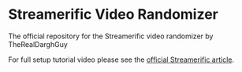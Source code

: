 # Streamerific Video Randomizer
The official repository for the Streamerific video randomizer by TheRealDarghGuy

For full setup tutorial video please see the [official Streamerific article](https://streamerific.com/video-randomizer).
